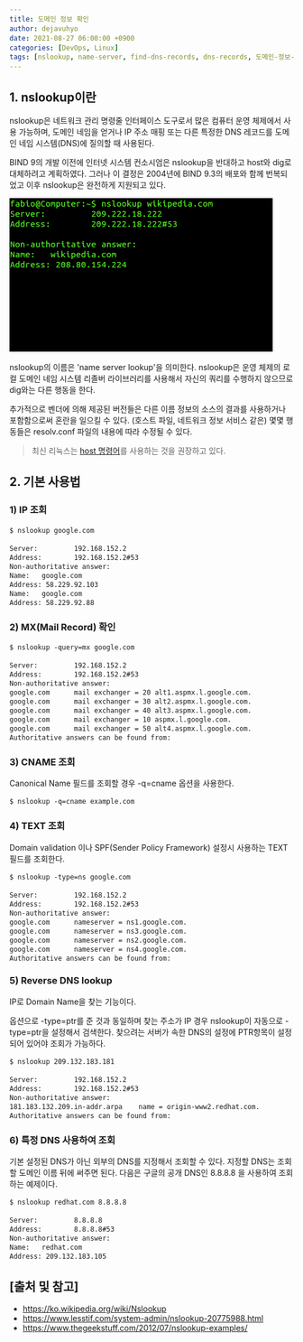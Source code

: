 ```yaml
---
title: 도메인 정보 확인
author: dejavuhyo
date: 2021-08-27 06:00:00 +0900
categories: [DevOps, Linux]
tags: [nslookup, name-server, find-dns-records, dns-records, 도메인-정보-확인, 도메인-정보]
---
```


## 1. nslookup이란
nslookup은 네트워크 관리 명령줄 인터페이스 도구로서 많은 컴퓨터 운영 체제에서 사용 가능하며, 도메인 네임을 얻거나 IP 주소 매핑 또는 다른 특정한 DNS 레코드를 도메인 네임 시스템(DNS)에 질의할 때 사용된다.

BIND 9의 개발 이전에 인터넷 시스템 컨소시엄은 nslookup을 반대하고 host와 dig로 대체하려고 계획하였다. 그러나 이 결정은 2004년에 BIND 9.3의 배포와 함께 번복되었고 이후 nslookup은 완전하게 지원되고 있다.

![nslookup](/assets/img/2021-08-27-nslookup/nslookup.png)

nslookup의 이름은 'name server lookup'을 의미한다. nslookup은 운영 체제의 로컬 도메인 네임 시스템 리졸버 라이브러리를 사용해서 자신의 쿼리를 수행하지 않으므로 dig와는 다른 행동을 한다.

추가적으로 벤더에 의해 제공된 버전들은 다른 이름 정보의 소스의 결과를 사용하거나 포함함으로써 혼란을 일으킬 수 있다. (호스트 파일, 네트워크 정보 서비스 같은) 몇몇 행동들은 resolv.conf 파일의 내용에 따라 수정될 수 있다.

> 최신 리눅스는 [host 명령어](https://www.lesstif.com/system-admin/linux-host-89555912.html)를 사용하는 것을 권장하고 있다.

## 2. 기본 사용법

### 1) IP 조회

```shell
$ nslookup google.com

Server:         192.168.152.2
Address:        192.168.152.2#53
Non-authoritative answer:
Name:   google.com
Address: 58.229.92.103
Name:   google.com
Address: 58.229.92.88
```

### 2) MX(Mail Record) 확인

```shell
$ nslookup -query=mx google.com

Server:         192.168.152.2
Address:        192.168.152.2#53
Non-authoritative answer:
google.com      mail exchanger = 20 alt1.aspmx.l.google.com.
google.com      mail exchanger = 30 alt2.aspmx.l.google.com.
google.com      mail exchanger = 40 alt3.aspmx.l.google.com.
google.com      mail exchanger = 10 aspmx.l.google.com.
google.com      mail exchanger = 50 alt4.aspmx.l.google.com.
Authoritative answers can be found from:
```

### 3) CNAME 조회
Canonical Name 필드를 조회할 경우 -q=cname 옵션을 사용한다.

```shell
$ nslookup -q=cname example.com
```

### 4) TEXT 조회
Domain validation 이나 SPF(Sender Policy Framework) 설정시 사용하는 TEXT 필드를 조회한다.

```shell
$ nslookup -type=ns google.com 

Server:         192.168.152.2
Address:        192.168.152.2#53
Non-authoritative answer:
google.com      nameserver = ns1.google.com.
google.com      nameserver = ns3.google.com.
google.com      nameserver = ns2.google.com.
google.com      nameserver = ns4.google.com.
Authoritative answers can be found from:
```

### 5) Reverse DNS lookup
IP로 Domain Name을 찾는 기능이다.

옵션으로 -type=ptr를 준 것과 동일하며 찾는 주소가 IP 경우 nslookup이 자동으로 -type=ptr을 설정해서 검색한다. 찾으려는 서버가 속한 DNS의 설정에 PTR항목이 설정되어 있어야 조회가 가능하다.

```shell
$ nslookup 209.132.183.181

Server:         192.168.152.2
Address:        192.168.152.2#53
Non-authoritative answer:
181.183.132.209.in-addr.arpa    name = origin-www2.redhat.com.
Authoritative answers can be found from:
```

### 6) 특정 DNS 사용하여 조회
기본 설정된 DNS가 아닌 외부의 DNS를 지정해서 조회할 수 있다. 지정할 DNS는 조회할 도메인 이름 뒤에 써주면 된다. 다음은 구글의 공개 DNS인 8.8.8.8 을 사용하여 조회하는 예제이다.

```shell
$ nslookup redhat.com 8.8.8.8

Server:         8.8.8.8
Address:        8.8.8.8#53
Non-authoritative answer:
Name:   redhat.com
Address: 209.132.183.105
```

## [출처 및 참고]
* <https://ko.wikipedia.org/wiki/Nslookup>
* <https://www.lesstif.com/system-admin/nslookup-20775988.html>
* <https://www.thegeekstuff.com/2012/07/nslookup-examples/>
